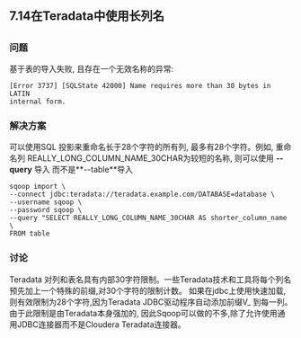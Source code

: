 <h2>7.14在Teradata中使用长列名<h2>


<h3>问题</h3>
基于表的导入失败, 且存在一个无效名称的异常:

```
[Error 3737] [SQLState 42000] Name requires more than 30 bytes in LATIN
internal form.
```
<h3>解决方案</h3>

可以使用SQL 投影来重命名长于28个字符的所有列, 最多有28个字符。例如, 重命名列 REALLY_LONG_COLUMN_NAME_30CHAR为较短的名称, 则可以使用 **--query** 导入 而不是**--table**导入

```
sqoop import \
--connect jdbc:teradata://teradata.example.com/DATABASE=database \
--username sqoop \
--password sqoop \
--query "SELECT REALLY_LONG_COLUMN_NAME_30CHAR AS shorter_column_name \
FROM table
```

<h3>讨论</h3>
Teradata 对列和表名具有内部30字符限制。一些Teradata技术和工具将每个列名预先加上一个特殊的前缀,对30个字符的限制计数。
如果在jdbc上使用快速加载,则有效限制为28个字符,因为Teradata JDBC驱动程序自动添加前缀V_ 到每一列。由于此限制是由Teradata本身强加的, 
因此Sqoop可以做的不多,除了允许使用通用JDBC连接器而不是Cloudera Teradata连接器。